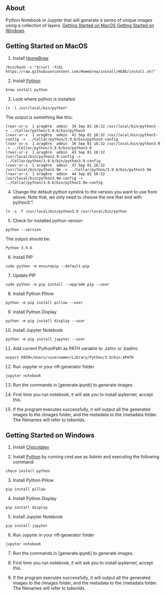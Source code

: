 ## About
Python Notebook in Jupyter that will generate a series of unique images using a collection of layers.
 [Getting Started on MacOS](#getting-started-on-macos)
 [Getting Started on Windows](#getting-started-on-windows)

## Getting Started on MacOS
1. Install [HomeBrew](https://brew.sh/)
```
/bin/bash -c "$(curl -fsSL https://raw.githubusercontent.com/Homebrew/install/HEAD/install.sh)"
```
2. Install [Python](https://www.python.org/downloads/)
```
brew install python 
```

3. Look where python is installed
```
ls -l /usr/local/bin/python*
```
The output is something like this:
```
lrwxr-xr-x  1 arag0re  admin  34 Sep 01 16:32 /usr/local/bin/python3 -> ../Cellar/python/3.9.6/bin/python3
lrwxr-xr-x  1 arag0re  admin  41 Sep 01 16:32 /usr/local/bin/python3-config -> ../Cellar/python/3.9.6/bin/python3-config
lrwxr-xr-x  1 arag0re  admin  36 Sep 01 16:32 /usr/local/bin/python3.9 -> ../Cellar/python/3.9.6/bin/python3.9
lrwxr-xr-x  1 arag0re  admin  43 Sep 01 16:32 /usr/local/bin/python3.9-config -> ../Cellar/python/3.9.6/bin/python3.9-config
lrwxr-xr-x  1 arag0re  admin  37 Sep 01 16:32 /usr/local/bin/python3.9m -> ../Cellar/python/3.9.6/bin/python3.9m
lrwxr-xr-x  1 arag0re  admin  44 Sep 01 16:32 /usr/local/bin/python3.9m-config -> ../Cellar/python/3.9.6/bin/python3.9m-config
```

4. Change the default python symlink to the version you want to use from above. Note that, we only need to choose the one that end with python3.*.
```
ln -s -f /usr/local/bin/python3.9 /usr/local/bin/python
```

5. Check for installed python version
```
python --version
```
The output should be:
```
Python 3.9.6
```

6. Install PIP
```
sudo python -m ensurepip --default-pip
```

7. Update PIP
```
sudo python -m pip install --upgrade pip --user   
```

8. Install Python Pillow
```
python -m pip install pillow --user
```

9. Install Python Display
```
python -m pip install display --user
```

10. Install Jupyter Notebook
```
python -m pip install jupyter --user
```

11. Add current PythonPath as PATH variable to .zshrc or .bashrc
```
export PATH=/Users/<username>/Library/Python/3.9/bin:$PATH
```

12. Run Jupyter in your nft-generator folder
```
jupyter notebook
```

13. Run the commands in [generate.ipynb] to generate images.

14. First time you run notebook, it will ask you to install ipykernel, accept this.
 
15. If the program executes successfully, it will output all the generated images to the /images folder, and the metadata to the /metadata folder. The filenames will refer to tokenIds. 

## Getting Started on Windows

1. Install [Chocolatey](https://chocolatey.org/install)

3. Install [Python](https://www.python.org/downloads/) by running cmd.exe as Admin and executing the following command:
```
choco install python
```

3. Install Python Pillow
```
pip install pillow
```

4. Install Python Display
```
pip install display
```

5. Install Jupyter Notebook
```
pip install jupyter
```

6. Run Jupyter in your nft-generator folder
```
jupyter notebook
```

7. Run the commands in [generate.ipynb] to generate images.

8. First time you run notebook, it will ask you to install ipykernel, accept this.

9. If the program executes successfully, it will output all the generated images to the /images folder, and the metadata to the /metadata folder. The filenames will refer to tokenIds.

